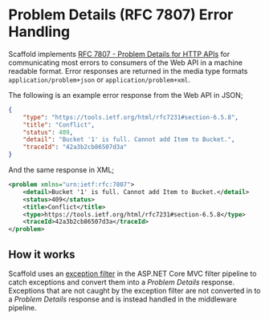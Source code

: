 # Problem Details (RFC 7807) Error Handling

Scaffold implements [RFC 7807 - Problem Details for HTTP APIs](https://tools.ietf.org/html/rfc7807) for communicating most errors to consumers of the Web API in a machine readable format. Error responses are returned in the media type formats `application/problem+json` or `application/problem+xml`.

The following is an example error response from the Web API in JSON;

```json
{
    "type": "https://tools.ietf.org/html/rfc7231#section-6.5.8",
    "title": "Conflict",
    "status": 409,
    "detail": "Bucket '1' is full. Cannot add Item to Bucket.",
    "traceId": "42a3b2cb86507d3a"
}
```

And the same response in XML;

```xml
<problem xmlns="urn:ietf:rfc:7807">
    <detail>Bucket '1' is full. Cannot add Item to Bucket.</detail>
    <status>409</status>
    <title>Conflict</title>
    <type>https://tools.ietf.org/html/rfc7231#section-6.5.8</type>
    <traceId>42a3b2cb86507d3a</traceId>
</problem>
```

## How it works

Scaffold uses an [exception filter](../Sources/Scaffold.WebApi/Filters/ExceptionFilter.cs) in the ASP.NET Core MVC filter pipeline to catch exceptions and convert them into a _Problem Details_ response. Exceptions that are not caught by the exception filter are not converted in to a _Problem Details_ response and is instead handled in the middleware pipeline.
